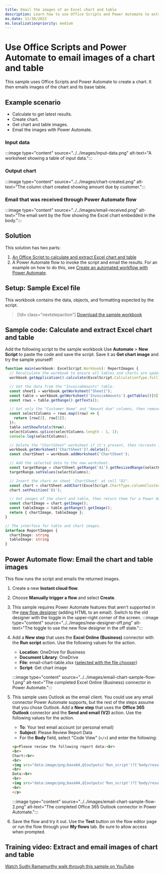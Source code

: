 ```yaml
---
title: Email the images of an Excel chart and table
description: Learn how to use Office Scripts and Power Automate to extract and email the images of an Excel chart and table.
ms.date: 11/30/2023
ms.localizationpriority: medium
---
```


# Use Office Scripts and Power Automate to email images of a chart and table

This sample uses Office Scripts and Power Automate to create a chart. It then emails images of the chart and its base table.

## Example scenario

* Calculate to get latest results.
* Create chart.
* Get chart and table images.
* Email the images with Power Automate.

### Input data

:::image type="content" source="../../images/input-data.png" alt-text="A worksheet showing a table of input data.":::

### Output chart

:::image type="content" source="../../images/chart-created.png" alt-text="The column chart created showing amount due by customer.":::

### Email that was received through Power Automate flow

:::image type="content" source="../../images/email-received.png" alt-text="The email sent by the flow showing the Excel chart embedded in the body.":::

## Solution

This solution has two parts:

1. [An Office Script to calculate and extract Excel chart and table](#sample-code-calculate-and-extract-excel-chart-and-table)
1. A Power Automate flow to invoke the script and email the results. For an example on how to do this, see [Create an automated workflow with Power Automate](../../tutorials/excel-power-automate-returns.md#create-an-automated-workflow-with-power-automate).

## Setup: Sample Excel file

This workbook contains the data, objects, and formatting expected by the script.

> [!div class="nextstepaction"]
> [Download the sample workbook](email-chart-table.xlsx)

## Sample code: Calculate and extract Excel chart and table

Add the following script to the sample workbook Use **Automate** > **New Script** to paste the code and save the script. Save it as **Get chart image** and try the sample yourself!

```TypeScript
function main(workbook: ExcelScript.Workbook): ReportImages {
  // Recalculate the workbook to ensure all tables and charts are updated.
  workbook.getApplication().calculate(ExcelScript.CalculationType.full);

  // Get the data from the "InvoiceAmounts" table.
  const sheet1 = workbook.getWorksheet("Sheet1");
  const table = workbook.getWorksheet('InvoiceAmounts').getTables()[0];
  const rows = table.getRange().getTexts();

  // Get only the "Customer Name" and "Amount due" columns, then remove the "Total" row.
  const selectColumns = rows.map((row) => {
    return [row[2], row[5]];
  });
  table.setShowTotals(true);
  selectColumns.splice(selectColumns.length - 1, 1);
  console.log(selectColumns);

  // Delete the "ChartSheet" worksheet if it's present, then recreate it.
  workbook.getWorksheet('ChartSheet')?.delete();
  const chartSheet = workbook.addWorksheet('ChartSheet');

  // Add the selected data to the new worksheet.
  const targetRange = chartSheet.getRange('A1').getResizedRange(selectColumns.length - 1, selectColumns[0].length - 1);
  targetRange.setValues(selectColumns);

  // Insert the chart on sheet 'ChartSheet' at cell "D1".
  const chart = chartSheet.addChart(ExcelScript.ChartType.columnClustered, targetRange);
  chart.setPosition('D1');

  // Get images of the chart and table, then return them for a Power Automate flow.
  const chartImage = chart.getImage();
  const tableImage = table.getRange().getImage();
  return { chartImage, tableImage };
}

// The interface for table and chart images.
interface ReportImages {
  chartImage: string
  tableImage: string
}
```

## Power Automate flow: Email the chart and table images

This flow runs the script and emails the returned images.

1. Create a new **Instant cloud flow**.
1. Choose **Manually trigger a flow** and select **Create**.
1. This sample requires Power Automate features that aren't supported in the [new flow designer](/power-automate/flows-designer) (adding HTML to an email). Switch to the old designer with the toggle in the upper-right corner of the screen.
    :::image type="content" source="../../images/new-designer-off.png" alt-text="The toggle to use the new flow designer in the off state.":::

1. Add a **New step** that uses the **Excel Online (Business)** connector with the **Run script** action. Use the following values for the action.
    * **Location**: OneDrive for Business
    * **Document Library**: OneDrive
    * **File**: email-chart-table.xlsx ([selected with the file chooser](../../testing/power-automate-troubleshooting.md#select-workbooks-with-the-file-browser-control))
    * **Script**: Get chart image

    :::image type="content" source="../../images/email-chart-sample-flow-1.png" alt-text="The completed Excel Online (Business) connector in Power Automate.":::

1. This sample uses Outlook as the email client. You could use any email connector Power Automate supports, but the rest of the steps assume that you chose Outlook. Add a **New step** that uses the **Office 365 Outlook** connector and the **Send and email (V2)** action. Use the following values for the action.
    * **To**: Your test email account (or personal email)
    * **Subject**: Please Review Report Data
    * For the **Body** field, select "Code View" (`</>`) and enter the following:

    ```HTML
    <p>Please review the following report data:<br>
    <br>
    Chart:<br>
    <br>
    <img src="data:image/png;base64,@{outputs('Run_script')?['body/result/chartImage']}"/>
    <br>
    Data:<br>
    <br>
    <img src="data:image/png;base64,@{outputs('Run_script')?['body/result/tableImage']}"/>
    <br>
    </p>
    ```

    :::image type="content" source="../../images/email-chart-sample-flow-2.png" alt-text="The completed Office 365 Outlook connector in Power Automate.":::

1. Save the flow and try it out. Use the **Test** button on the flow editor page or run the flow through your **My flows** tab. Be sure to allow access when prompted.

## Training video: Extract and email images of chart and table

[Watch Sudhi Ramamurthy walk through this sample on YouTube](https://youtu.be/152GJyqc-Kw).
